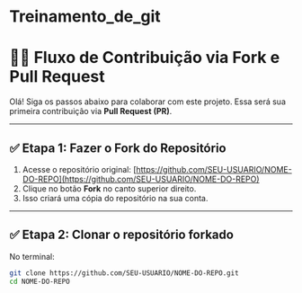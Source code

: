 # Treinamento_de_git

# 🧑‍💻 Fluxo de Contribuição via Fork e Pull Request

Olá! Siga os passos abaixo para colaborar com este projeto. Essa será sua primeira contribuição via **Pull Request (PR)**.

---

## ✅ Etapa 1: Fazer o Fork do Repositório

1. Acesse o repositório original: [https://github.com/SEU-USUARIO/NOME-DO-REPO](https://github.com/SEU-USUARIO/NOME-DO-REPO)
2. Clique no botão **Fork** no canto superior direito.
3. Isso criará uma cópia do repositório na sua conta.

---

## ✅ Etapa 2: Clonar o repositório forkado

No terminal:

```bash
git clone https://github.com/SEU-USUARIO/NOME-DO-REPO.git
cd NOME-DO-REPO
